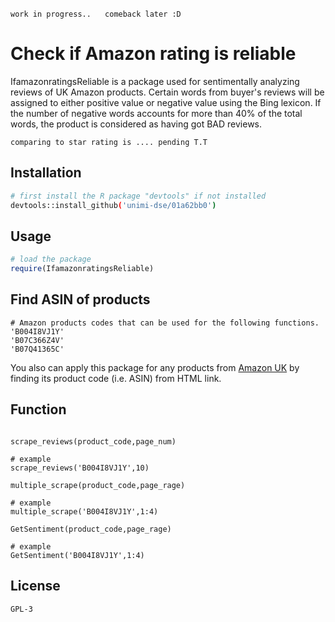 ``work in progress..``
``
``
`` comeback later :D``

# Check if Amazon rating is reliable

IfamazonratingsReliable is a package used for sentimentally analyzing reviews of UK Amazon products. Certain words from buyer's reviews will be assigned to either positive value or negative value using the Bing lexicon. If the number of negative words accounts for more than 40% of the total words, the product is considered as having got BAD reviews.

``
comparing to star rating is ....
pending T.T
``
## Installation

```bash
# first install the R package "devtools" if not installed
devtools::install_github('unimi-dse/01a62bb0')
```

## Usage

```R
# load the package
require(IfamazonratingsReliable)
```

## Find ASIN of products

```
# Amazon products codes that can be used for the following functions. 
'B004I8VJ1Y'
'B07C366Z4V'
'B07Q41365C'
```

You also can apply this package for any products from [Amazon UK](https://www.amazon.co.uk)
by finding its product code (i.e. ASIN) from HTML link.

## Function

```

scrape_reviews(product_code,page_num)

# example
scrape_reviews('B004I8VJ1Y',10)
````


```
multiple_scrape(product_code,page_rage)

# example
multiple_scrape('B004I8VJ1Y',1:4)
```

```
GetSentiment(product_code,page_rage)

# example
GetSentiment('B004I8VJ1Y',1:4)

``` 
## License
``GPL-3``
